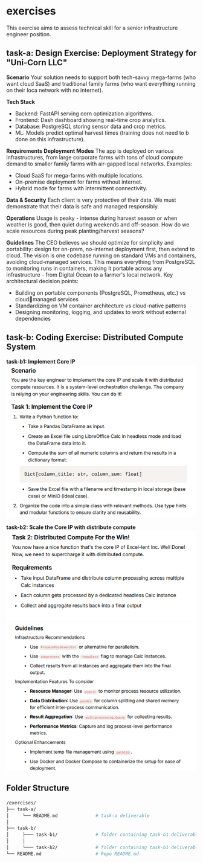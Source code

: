 # exercises
This exercise aims to assess technical skill for a senior infrastructure engineer position.

## task-a: Design Exercise: Deployment Strategy for "Uni-Corn LLC"
**Scenario**
Your solution needs to support both tech-savvy mega-farms (who want cloud
SaaS) and traditional family farms (who want everything running on their loca
network with no internet).

**Tech Stack**
- Backend: FastAPI serving corn optimization algorithms.
- Frontend: Dash dashboard showing real-time crop analytics.
- Database: PostgreSQL storing sensor data and crop metrics.
- ML: Models predict optimal harvest times (training does not need to b done on this infrastructure).

**Requirements**
**Deployment Modes**
The app is deployed on various infrastructures, from large corporate farms with
tons of cloud compute demand to smaller family farms with air-gapped local
networks. 
Examples:
- Cloud SaaS for mega-farms with multiple locations.
- On-premise deployment for farms without internet.
- Hybrid mode for farms with intermittent connectivity.


**Data & Security**
Each client is very protective of their data. We must demonstrate that their data
is safe and managed responsibly. 


**Operations**
Usage is peaky - intense during harvest season or when weather is good, then
quiet during weekends and off-season. How do we scale resources during
peak planting/harvest seasons?

**Guidelines**
The CEO believes we should optimize for simplicity and portability: design for
on-prem, no-internet deployment first, then extend to cloud. The vision is one
codebase running on standard VMs and containers, avoiding cloud-managed
services. This means everything from PostgreSQL to monitoring runs in
containers, making it portable across any infrastructure - from Digital Ocean to
a farmer's local network.
Key architectural decision points:
- Building on portable components (PostgreSQL, Prometheus, etc.) vs cloudmanaged services
- Standardizing on VM  container architecture vs cloud-native patterns
- Designing monitoring, logging, and updates to work without external
dependencies


## task-b: Coding Exercise: Distributed Compute System
**task-b1: Implement Core IP**
![alt text](image.png)

**task-b2: Scale the Core IP with distribute compute**
![alt text](image-1.png)
![alt text](image-2.png)


## Folder Structure
```bash
/exercises/
├── task-a/                      
│     └── README.md              # task-a deliverable
│  
├── task-b/   
│     ├─── task-b1/              # folder containing task-b1 deliverable
│     │               
│     └─── task-b2/              # folder containing task-b1 deliverable
└── README.md                    # Repo README.md
```